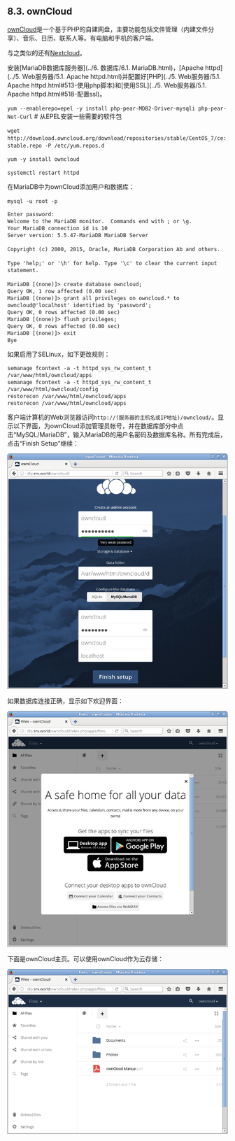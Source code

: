 ## 8.3. ownCloud

[ownCloud](https://owncloud.org/)是一个基于PHP的自建网盘，主要功能包括文件管理（内建文件分享）、音乐、日历、联系人等。有电脑和手机的客户端。

与之类似的还有[Nextcloud](https://nextcloud.com/)。

安装[MariaDB数据库服务器](../6. 数据库/6.1. MariaDB.html)，[Apache httpd](../5. Web服务器/5.1. Apache httpd.html)并配置好[PHP](../5. Web服务器/5.1. Apache httpd.html#513-使用php脚本)和[使用SSL](../5. Web服务器/5.1. Apache httpd.html#518-配置ssl)。

`yum --enablerepo=epel -y install php-pear-MDB2-Driver-mysqli php-pear-Net-Curl` # 从EPEL安装一些需要的软件包

`wget http://download.owncloud.org/download/repositories/stable/CentOS_7/ce:stable.repo -P /etc/yum.repos.d`

`yum -y install owncloud`

`systemctl restart httpd`

在MariaDB中为ownCloud添加用户和数据库：

`mysql -u root -p`

```
Enter password:
Welcome to the MariaDB monitor.  Commands end with ; or \g.
Your MariaDB connection id is 10
Server version: 5.5.47-MariaDB MariaDB Server

Copyright (c) 2000, 2015, Oracle, MariaDB Corporation Ab and others.

Type 'help;' or '\h' for help. Type '\c' to clear the current input statement.

MariaDB [(none)]> create database owncloud; 
Query OK, 1 row affected (0.00 sec)
MariaDB [(none)]> grant all privileges on owncloud.* to owncloud@'localhost' identified by 'password'; 
Query OK, 0 rows affected (0.00 sec)
MariaDB [(none)]> flush privileges; 
Query OK, 0 rows affected (0.00 sec)
MariaDB [(none)]> exit 
Bye
```

如果启用了SELinux，如下更改规则：

```
semanage fcontext -a -t httpd_sys_rw_content_t /var/www/html/owncloud/apps
semanage fcontext -a -t httpd_sys_rw_content_t /var/www/html/owncloud/config
restorecon /var/www/html/owncloud/apps
restorecon /var/www/html/owncloud/apps
```

客户端计算机的Web浏览器访问`http://(服务器的主机名或IP地址)/owncloud/`。显示以下界面，为ownCloud添加管理员帐号，并在数据库部分中点击“MySQL/MariaDB”，输入MariaDB的用户名密码及数据库名称。所有完成后，点击“Finish Setup”继续：

![owncloud-web1](../Contents/owncloud-web1.png)

如果数据库连接正确，显示如下欢迎界面：

![owncloud-web2](../Contents/owncloud-web2.png)

下面是ownCloud主页。可以使用ownCloud作为云存储：

![owncloud-web3](../Contents/owncloud-web3.png)
